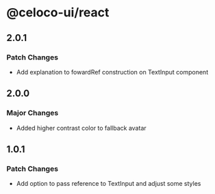 # @celoco-ui/react

## 2.0.1

### Patch Changes

- Add explanation to fowardRef construction on TextInput component

## 2.0.0

### Major Changes

- Added higher contrast color to fallback avatar

## 1.0.1

### Patch Changes

- Add option to pass reference to TextInput and adjust some styles
